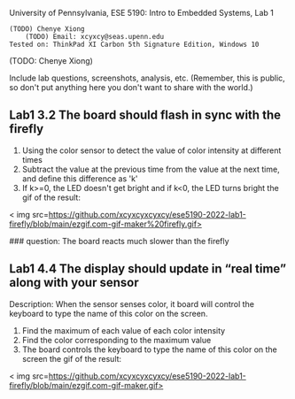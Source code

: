 University of Pennsylvania, ESE 5190: Intro to Embedded Systems, Lab 1

    (TODO) Chenye Xiong
        (TODO) Email: xcyxcy@seas.upenn.edu
    Tested on: ThinkPad XI Carbon 5th Signature Edition, Windows 10
(TODO: Chenye Xiong)

Include lab questions, screenshots, analysis, etc. (Remember, this is public, so don't put anything here you don't want to share with the world.)
## Lab1 3.2 The board should flash in sync with the firefly
1. Using the color sensor to detect the value of color intensity at different times
2. Subtract the value at the previous time from the value at the next time, and define this difference as 'k'
3. If k>=0, the LED doesn't get bright and if k<0, the LED turns bright
   the gif of the result: 
    <div align=center>
< img src=https://github.com/xcyxcyxcyxcy/ese5190-2022-lab1-firefly/blob/main/ezgif.com-gif-maker%20firefly.gif>  
</div>
### question: 
The board reacts much slower than the firefly

## Lab1 4.4 The display should update in “real time” along with your sensor
Description: When the sensor senses color, it board will control the keyboard to type the name of this color on the screen.
1. Find the maximum of each value of each color intensity
2. Find the color corresponding to the maximum value
3. The board controls the keyboard to type the name of this color on the screen
the gif of the result: 
    <div align=center>
< img src=https://github.com/xcyxcyxcyxcy/ese5190-2022-lab1-firefly/blob/main/ezgif.com-gif-maker.gif>  
</div>
